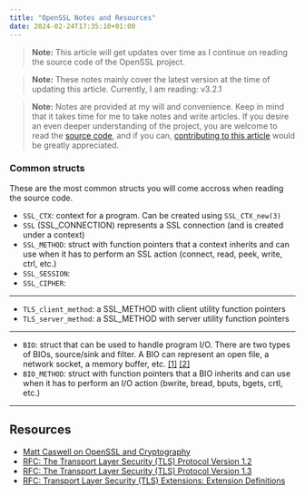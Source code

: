```yaml
---
title: "OpenSSL Notes and Resources"
date: 2024-02-24T17:35:10+01:00
---
```


> **Note:** This article will get updates over time as I continue on reading the source code of the OpenSSL project.

> **Note:** These notes mainly cover the latest version at the time of updating this article. Currently, I am reading: v3.2.1

> **Note:** Notes are provided at my will and convenience. Keep in mind that it takes time for me to take notes and write articles. If you desire an even deeper understanding of the project, you are welcome to read the [source code](https://github.com/openssl/openssl), and if you can, [contributing to this article](https://github.com/0xdeadbeer/blog) would be greatly appreciated.

### Common structs

These are the most common structs you will come accross when reading the source code. 

 - `SSL_CTX`: context for a program. Can be created using `SSL_CTX_new(3)`
 - `SSL` (SSL_CONNECTION) represents a SSL connection (and is created under a context) 
 - `SSL_METHOD`: struct with function pointers that a context inherits and can use when it has to perform an SSL action (connect, read, peek, write, ctrl, etc.)
 - `SSL_SESSION`: 
 - `SSL_CIPHER`: 
---
 - `TLS_client_method`: a SSL_METHOD with client utility function pointers
 - `TLS_server_method`: a SSL_METHOD with server utility function pointers
---
 - `BIO`: struct that can be used to handle program I/O. There are two types of BIOs, source/sink and filter. A BIO can represent an open file, a network socket, a memory buffer, etc. [[1]](https://www.openssl.org/docs/man1.1.1/man7/bio.html) [[2]](https://stackoverflow.com/a/51672134)
 - `BIO_METHOD`: struct with function pointers that a BIO inherits and can use when it has to perform an I/O action (bwrite, bread, bputs, bgets, crtl, etc.)
---

## Resources

 - [Matt Caswell on OpenSSL and Cryptography](https://www.youtube.com/watch?v=RNqlpA1qH64)
 - [RFC: The Transport Layer Security (TLS) Protocol Version 1.2](https://datatracker.ietf.org/doc/html/rfc5246)
 - [RFC: The Transport Layer Security (TLS) Protocol Version 1.3](https://datatracker.ietf.org/doc/html/rfc8446)
 - [RFC: Transport Layer Security (TLS) Extensions: Extension Definitions](https://datatracker.ietf.org/doc/html/rfc6066)


